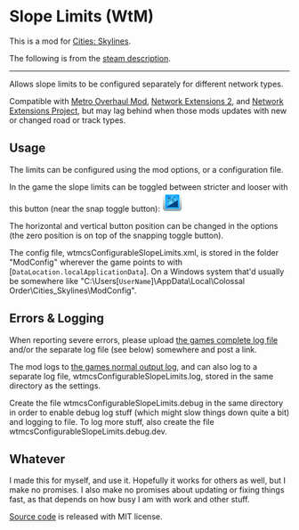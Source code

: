 # Slope Limits (WtM)

This is a mod for [Cities: Skylines](http://www.citiesskylines.com/).

The following is from the [steam description](http://steamcommunity.com/sharedfiles/filedetails/?id=512194601).

---------------------------------------------



Allows slope limits to be configured separately for different network types.

Compatible with [Metro Overhaul Mod](http://steamcommunity.com/sharedfiles/filedetails/?id=816260433), [Network Extensions 2](http://steamcommunity.com/sharedfiles/filedetails/?id=812125426), and [Network Extensions Project](http://steamcommunity.com/sharedfiles/filedetails/?id=478820060), but may lag behind when those mods updates with new or changed road or track types.

## Usage

The limits can be configured using the mod options, or a configuration file.

In the game the slope limits can be toggled between stricter and looser with this button (near the snap toggle button):
![Button](https://raw.githubusercontent.com/DinkyToyz/wtmcsConfigurableSlopeLimits/master/wtmcsConfigurableSlopeLimits/Dox/Button.png)

The horizontal and vertical button position can be changed in the options (the zero position is on top of the snapping toggle button).

The config file, wtmcsConfigurableSlopeLimits.xml, is stored in the folder "ModConfig" wherever the game points to with [`DataLocation.localApplicationData`]. On a Windows system that'd usually be somewhere like "C:\Users\[`UserName`]\AppData\Local\Colossal Order\Cities\_Skylines\ModConfig".

## Errors & Logging

When reporting severe errors, please upload [the games complete log file](http://steamcommunity.com/sharedfiles/filedetails/?id=463645931) and/or the separate log file (see below) somewhere and post a link.

The mod logs to [the games normal output log](http://steamcommunity.com/sharedfiles/filedetails/?id=463645931), and can also log to a separate log file, wtmcsConfigurableSlopeLimits.log, stored in the same directory as the settings.

Create the file wtmcsConfigurableSlopeLimits.debug in the same directory in order to enable debug log stuff (which might slow things down quite a bit) and logging to file. To log more stuff, also create the file wtmcsConfigurableSlopeLimits.debug.dev.

## Whatever

I made this for myself, and use it. Hopefully it works for others as well, but I make no promises.
I also make no promises about updating or fixing things fast, as that depends on how busy I am with work and other stuff.

[Source code](https://github.com/DinkyToyz/wtmcsConfigurableSlopeLimits) is released with MIT license.